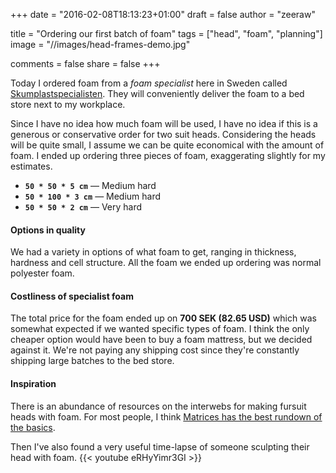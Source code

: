 +++
date = "2016-02-08T18:13:23+01:00"
draft = false
author = "zeeraw"

title = "Ordering our first batch of foam"
tags = ["head", "foam", "planning"]
image = "//images/head-frames-demo.jpg"

comments = false
share = false
+++

Today I ordered foam from a _foam specialist_ here in Sweden called [Skumplastspecialisten](http://www.skumplastspecialisten.se/index.asp).
They will conveniently deliver the foam to a bed store next to my workplace.

Since I have no idea how much foam will be used, I have no idea if this is a generous or conservative order for two suit heads.
Considering the heads will be quite small, I assume we can be quite economical with the amount of foam.
I ended up ordering three pieces of foam, exaggerating slightly for my estimates.

- **`50 * 50 * 5 cm`** — Medium hard
- **`50 * 100 * 3 cm`** — Medium hard
- **`50 * 50 * 2 cm`** — Very hard

#### Options in quality
We had a variety in options of what foam to get, ranging in thickness, hardness and cell structure.
All the foam we ended up ordering was normal polyester foam.

#### Costliness of specialist foam
The total price for the foam ended up on **700 SEK (82.65 USD)** which was somewhat expected if we wanted specific types of foam.
I think the only cheaper option would have been to buy a foam mattress, but we decided against it.
We're not paying any shipping cost since they're constantly shipping large batches to the bed store.

#### Inspiration
There is an abundance of resources on the interwebs for making fursuit heads with foam.
For most people, I think [Matrices has the best rundown of the basics](http://www.matrices.net/foam.asp).

Then I've also found a very useful time-lapse of someone sculpting their head with foam. {{< youtube eRHyYimr3GI >}}
